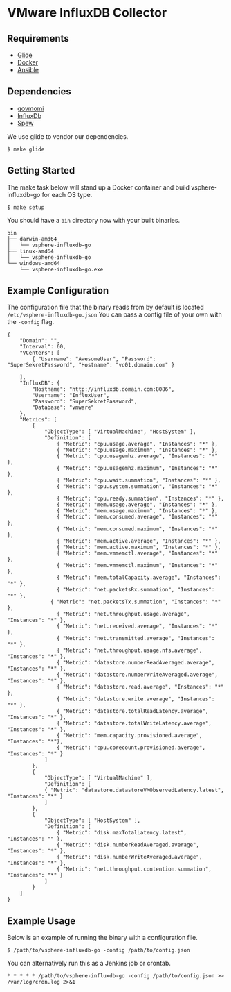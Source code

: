 VMware InfluxDB Collector
=========

Requirements
------------

* [Glide](https://github.com/Masterminds/glide)
* [Docker](https://www.docker.com/)
* [Ansible](https://www.ansible.com/)


Dependencies
------------

* [govmomi](https://github.com/vmware/govmomi)
* [InfluxDb](https://github.com/influxdata/influxdb)
* [Spew](https://github.com/davecgh/go-spew)

We use glide to vendor our dependencies.

```
$ make glide
```

Getting Started
-----

The make task below will stand up a Docker container and build vsphere-influxdb-go for each OS type.

```
$ make setup
```

You should have a `bin` directory now with your built binaries.

```
bin
├── darwin-amd64
│   └── vsphere-influxdb-go
├── linux-amd64
│   └── vsphere-influxdb-go
└── windows-amd64
    └── vsphere-influxdb-go.exe
```

Example Configuration
----------------

The configuration file that the binary reads from by default is located `/etc/vsphere-influxdb-go.json`
You can pass a config file of your own with the `-config` flag.



```
{
	"Domain": "",
	"Interval": 60,
	"VCenters": [
		{ "Username": "AwesomeUser", "Password": "SuperSekretPassword", "Hostname": "vc01.domain.com" }

	],
	"InfluxDB": {
		"Hostname": "http://influxdb.domain.com:8086",
		"Username": "InfluxUser",
		"Password": "SuperSekretPassword",
		"Database": "vmware"
	},
	"Metrics": [
		{
			"ObjectType": [ "VirtualMachine", "HostSystem" ],
			"Definition": [
				{ "Metric": "cpu.usage.average", "Instances": "*" },
				{ "Metric": "cpu.usage.maximum", "Instances": "*" },
				{ "Metric": "cpu.usagemhz.average", "Instances": "*" },
				{ "Metric": "cpu.usagemhz.maximum", "Instances": "*" },
				{ "Metric": "cpu.wait.summation", "Instances": "*" },
				{ "Metric": "cpu.system.summation", "Instances": "*" },
				{ "Metric": "cpu.ready.summation", "Instances": "*" },
				{ "Metric": "mem.usage.average", "Instances": "*" },
				{ "Metric": "mem.usage.maximum", "Instances": "*" },
				{ "Metric": "mem.consumed.average", "Instances": "*" },
				{ "Metric": "mem.consumed.maximum", "Instances": "*" },
				{ "Metric": "mem.active.average", "Instances": "*" },
				{ "Metric": "mem.active.maximum", "Instances": "*" },
				{ "Metric": "mem.vmmemctl.average", "Instances": "*" },
				{ "Metric": "mem.vmmemctl.maximum", "Instances": "*" },
				{ "Metric": "mem.totalCapacity.average", "Instances": "*" },
				{ "Metric": "net.packetsRx.summation", "Instances": "*" },
			  { "Metric": "net.packetsTx.summation", "Instances": "*" },
				{ "Metric": "net.throughput.usage.average", "Instances": "*" },
				{ "Metric": "net.received.average", "Instances": "*" },
				{ "Metric": "net.transmitted.average", "Instances": "*" },
				{ "Metric": "net.throughput.usage.nfs.average", "Instances": "*" },
				{ "Metric": "datastore.numberReadAveraged.average", "Instances": "*" },
				{ "Metric": "datastore.numberWriteAveraged.average", "Instances": "*" },
				{ "Metric": "datastore.read.average", "Instances": "*" },
				{ "Metric": "datastore.write.average", "Instances": "*" },
				{ "Metric": "datastore.totalReadLatency.average", "Instances": "*" },
				{ "Metric": "datastore.totalWriteLatency.average", "Instances": "*" },
				{ "Metric": "mem.capacity.provisioned.average", "Instances": "*"},
				{ "Metric": "cpu.corecount.provisioned.average", "Instances": "*" }
			]
		},
		{
			"ObjectType": [ "VirtualMachine" ],
			"Definition": [
			{ "Metric": "datastore.datastoreVMObservedLatency.latest", "Instances": "*" }
			]
		},
		{
			"ObjectType": [ "HostSystem" ],
			"Definition": [
				{ "Metric": "disk.maxTotalLatency.latest", "Instances": "" },
				{ "Metric": "disk.numberReadAveraged.average", "Instances": "*" },
				{ "Metric": "disk.numberWriteAveraged.average", "Instances": "*" },
				{ "Metric": "net.throughput.contention.summation", "Instances": "*" }
			]
		}
	]
}
```

Example Usage
--------------

Below is an example of running the binary with a configuration file.

```
$ /path/to/vsphere-influxdb-go -config /path/to/config.json
```

You can alternatively run this as a Jenkins job or crontab.

```
* * * * * /path/to/vsphere-influxdb-go -config /path/to/config.json >> /var/log/cron.log 2>&1
```
